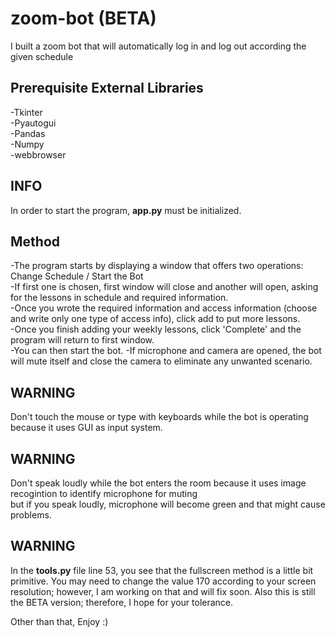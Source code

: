 # zoom-bot (BETA)
I built a zoom bot that will automatically log in and log out according the given schedule

## Prerequisite External Libraries
-Tkinter <br/>
-Pyautogui <br/>
-Pandas <br/>
-Numpy <br/>
-webbrowser

## INFO
In order to start the program, **app.py** must be initialized.

## Method
-The program starts by displaying a window that offers two operations: Change Schedule / Start the Bot <br/>
-If first one is chosen, first window will close and another will open, asking for the lessons in schedule and required information. <br/>
-Once you wrote the required information and access information (choose and write only one type of access info), click add to put more lessons. <br/>
-Once you finish adding your weekly lessons, click 'Complete' and the program will return to first window. <br/>
-You can then start the bot.
-If microphone and camera are opened, the bot will mute itself and close the camera to eliminate any unwanted scenario.

## WARNING
Don't touch the mouse or type with keyboards while the bot is operating because it uses GUI as input system.

## WARNING
Don't speak loudly while the bot enters the room because it uses image recogintion to identify microphone for muting <br/>
but if you speak loudly, microphone will become green and that might cause problems.

## WARNING
In the **tools.py** file line 53, you see that the fullscreen method is a little bit primitive. You may need to change the value 170 according to your screen
resolution; however, I am working on that and will fix soon. Also this is still the BETA version; therefore, I hope for your tolerance. <br/>

Other than that, Enjoy :)




